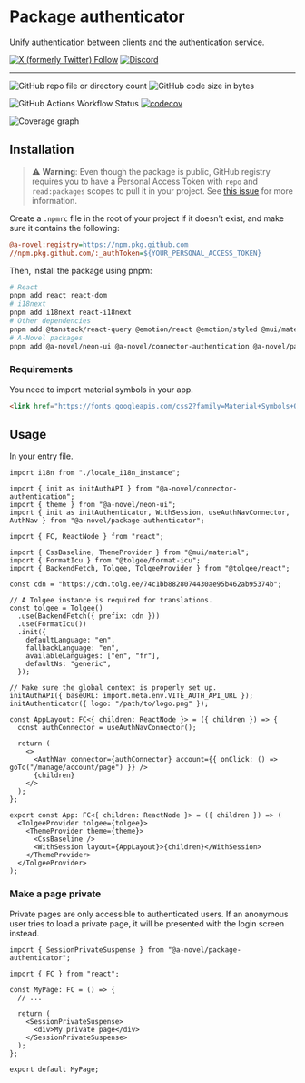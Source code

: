 # Package authenticator

Unify authentication between clients and the authentication service.

[![X (formerly Twitter) Follow](https://img.shields.io/twitter/follow/agorastoryverse)](https://twitter.com/agorastoryverse)
[![Discord](https://img.shields.io/discord/1315240114691248138?logo=discord)](https://discord.gg/rp4Qr8cA)

<hr />

![GitHub repo file or directory count](https://img.shields.io/github/directory-file-count/a-novel/package-authenticator)
![GitHub code size in bytes](https://img.shields.io/github/languages/code-size/a-novel/package-authenticator)

![GitHub Actions Workflow Status](https://img.shields.io/github/actions/workflow/status/a-novel/package-authenticator/main.yaml)
[![codecov](https://codecov.io/gh/a-novel/package-authenticator/graph/badge.svg?token=VWCzfxjM1h)](https://codecov.io/gh/a-novel/package-authenticator)

![Coverage graph](https://codecov.io/gh/a-novel/package-authenticator/graphs/sunburst.svg?token=VWCzfxjM1h)

## Installation

> ⚠️ **Warning**: Even though the package is public, GitHub registry requires you to have a Personal Access Token
> with `repo` and `read:packages` scopes to pull it in your project. See
> [this issue](https://github.com/orgs/community/discussions/23386#discussioncomment-3240193) for more information.

Create a `.npmrc` file in the root of your project if it doesn't exist, and make sure it contains the following:

```ini
@a-novel:registry=https://npm.pkg.github.com
//npm.pkg.github.com/:_authToken=${YOUR_PERSONAL_ACCESS_TOKEN}
```

Then, install the package using pnpm:

```bash
# React
pnpm add react react-dom
# i18next
pnpm add i18next react-i18next
# Other dependencies
pnpm add @tanstack/react-query @emotion/react @emotion/styled @mui/material
# A-Novel packages
pnpm add @a-novel/neon-ui @a-novel/connector-authentication @a-novel/package-authenticator
```

### Requirements

You need to import material symbols in your app.

```html
<link href="https://fonts.googleapis.com/css2?family=Material+Symbols+Outlined" rel="stylesheet" />
```

## Usage

In your entry file.

```tsx
import i18n from "./locale_i18n_instance";

import { init as initAuthAPI } from "@a-novel/connector-authentication";
import { theme } from "@a-novel/neon-ui";
import { init as initAuthenticator, WithSession, useAuthNavConnector, AuthNav } from "@a-novel/package-authenticator";

import { FC, ReactNode } from "react";

import { CssBaseline, ThemeProvider } from "@mui/material";
import { FormatIcu } from "@tolgee/format-icu";
import { BackendFetch, Tolgee, TolgeeProvider } from "@tolgee/react";

const cdn = "https://cdn.tolg.ee/74c1bb8828074430ae95b462ab95374b";

// A Tolgee instance is required for translations.
const tolgee = Tolgee()
  .use(BackendFetch({ prefix: cdn }))
  .use(FormatIcu())
  .init({
    defaultLanguage: "en",
    fallbackLanguage: "en",
    availableLanguages: ["en", "fr"],
    defaultNs: "generic",
  });

// Make sure the global context is properly set up.
initAuthAPI({ baseURL: import.meta.env.VITE_AUTH_API_URL });
initAuthenticator({ logo: "/path/to/logo.png" });

const AppLayout: FC<{ children: ReactNode }> = ({ children }) => {
  const authConnector = useAuthNavConnector();

  return (
    <>
      <AuthNav connector={authConnector} account={{ onClick: () => goTo("/manage/account/page") }} />
      {children}
    </>
  );
};

export const App: FC<{ children: ReactNode }> = ({ children }) => (
  <TolgeeProvider tolgee={tolgee}>
    <ThemeProvider theme={theme}>
      <CssBaseline />
      <WithSession layout={AppLayout}>{children}</WithSession>
    </ThemeProvider>
  </TolgeeProvider>
);
```

### Make a page private

Private pages are only accessible to authenticated users. If an anonymous user tries to load a private page, it will
be presented with the login screen instead.

```tsx
import { SessionPrivateSuspense } from "@a-novel/package-authenticator";

import { FC } from "react";

const MyPage: FC = () => {
  // ...

  return (
    <SessionPrivateSuspense>
      <div>My private page</div>
    </SessionPrivateSuspense>
  );
};

export default MyPage;
```

